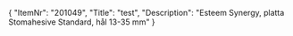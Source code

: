 {
  "ItemNr": "201049",
  "Title": "test",
  "Description": "Esteem Synergy, platta Stomahesive Standard, hål 13-35 mm"
}